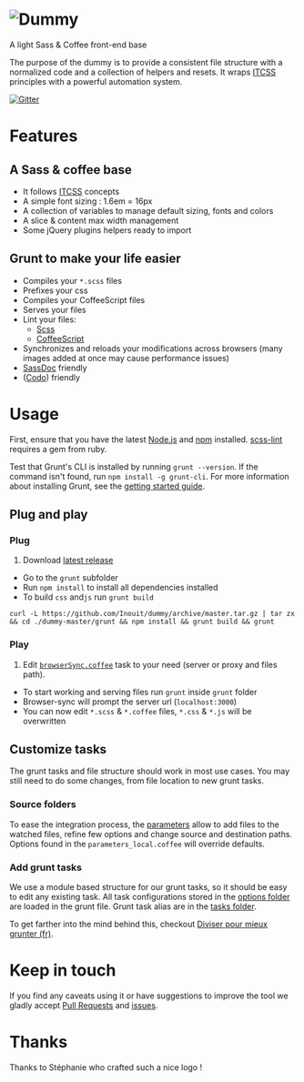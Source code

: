 # ![Dummy](https://raw.githubusercontent.com/Inouit/dummy/gh-pages/img/dummy.png)

A light Sass &amp; Coffee front-end base

The purpose of the dummy is to provide a consistent file structure with a normalized code and a collection of helpers and resets. It wraps [ITCSS](http://itcss.io/) principles with a powerful automation system.

[![Gitter](https://badges.gitter.im/Join%20Chat.svg)](https://gitter.im/Inouit/dummy?utm_source=badge&utm_medium=badge&utm_campaign=pr-badge&utm_content=body_badge)

# Features

## A Sass & coffee base
- It follows [ITCSS](https://www.youtube.com/watch?v=1OKZOV-iLj4) concepts
- A simple font sizing : 1.6em = 16px
- A collection of variables to manage default sizing, fonts and colors
- A slice & content max width management
- Some jQuery plugins helpers ready to import

## Grunt to make your life easier

- Compiles your `*.scss` files
- Prefixes your css
- Compiles your CoffeeScript files
- Serves your files
- Lint your files:
  - [Scss](https://github.com/Inouit/dummy/blob/master/grunt/.scss-lint.yml)
  - [CoffeeScript](https://github.com/Inouit/dummy/blob/master/grunt/coffeelint.json)
- Synchronizes and reloads your modifications across browsers (many images added at once may cause performance issues)
- [SassDoc](http://sassdoc.com/annotations/) friendly
- ([Codo](https://github.com/coffeedoc/codo)) friendly

# Usage
  First, ensure that you have the latest [Node.js](http://nodejs.org/) and [npm](http://npmjs.org/) installed. [scss-lint](https://github.com/brigade/scss-lint#requirements) requires a gem from ruby.

  Test that Grunt's CLI is installed by running `grunt --version`.  If the command isn't found, run `npm install -g grunt-cli`.  For more information about installing Grunt, see the [getting started guide](http://gruntjs.com/getting-started).


## Plug and play
### Plug
1. Download [latest release](https://github.com/Inouit/dummy/releases)
- Go to the `grunt` subfolder
- Run `npm install` to install all dependencies
 installed
- To build `css` and`js` run `grunt build`

```shell
curl -L https://github.com/Inouit/dummy/archive/master.tar.gz | tar zx && cd ./dummy-master/grunt && npm install && grunt build && grunt
```

### Play
1. Edit [`browserSync.coffee`](https://github.com/Inouit/dummy/blob/master/grunt/tasks/options/browserSync.coffee) task to your need (server or proxy and files path).
- To start working and serving files run `grunt` inside `grunt` folder
- Browser-sync will prompt the server url (`localhost:3000`)
- You can now edit `*.scss` & `*.coffee` files, `*.css` & `*.js` will be overwritten

## Customize tasks
The grunt tasks and file structure should work in most use cases. You may still need to do some changes, from file location to new grunt tasks.  

### Source folders
  To ease the integration process, the [parameters](https://github.com/Inouit/dummy/blob/master/grunt/parameters.coffee) allow to add files to the watched files, refine few options and change source and destination paths. Options found in the `parameters_local.coffee` will override defaults.

### Add grunt tasks
  We use a module based structure for our grunt tasks, so it should be easy to edit any existing task. All task configurations stored in the [options folder](https://github.com/Inouit/dummy/tree/master/grunt/tasks/options) are loaded in the grunt file. Grunt task alias are in the [tasks folder](https://github.com/Inouit/dummy/tree/master/grunt/tasks).

  To get farther into the mind behind this, checkout [Diviser pour mieux grunter (fr)](https://medium.com/dev-notes/diviser-pour-mieux-grunter-a745f41e1a32).

# Keep in touch

If you find any caveats using it or have suggestions to improve the tool we gladly accept [Pull Requests](https://github.com/Inouit/dummy/tree/master/CONTRIBUTING.md#submitting-a-pull-request) and [issues](https://github.com/Inouit/dummy/issues).

# Thanks
Thanks to Stéphanie who crafted such a nice logo !
